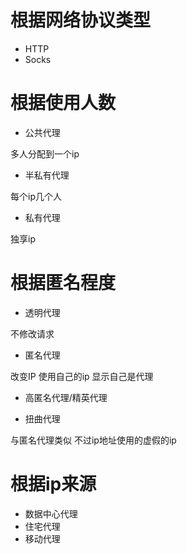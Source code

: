 # 根据网络协议类型

- HTTP
- Socks



# 根据使用人数

- 公共代理

多人分配到一个ip

- 半私有代理

每个ip几个人

- 私有代理

独享ip



# 根据匿名程度

- 透明代理

不修改请求

- 匿名代理

改变IP 使用自己的ip 显示自己是代理

- 高匿名代理/精英代理



- 扭曲代理

与匿名代理类似 不过ip地址使用的虚假的ip



# 根据ip来源

- 数据中心代理
- 住宅代理
- 移动代理